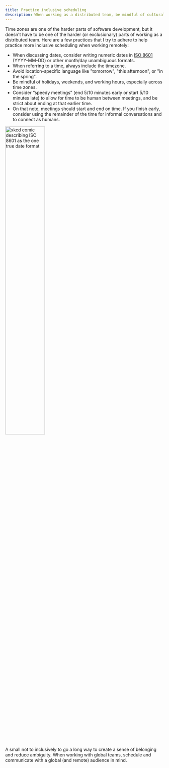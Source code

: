 ```yaml
---
title: Practice inclusive scheduling
description: When working as a distributed team, be mindful of cultural differences, time zones, encouraging breaks between meetings, and connecting as humans.
---
```


Time zones are one of the harder parts of software development, but it doesn't have to be one of the harder (or exclusionary) parts of working as a distributed team. Here are a few practices that I try to adhere to help practice more inclusive scheduling when working remotely:

* When discussing dates, consider writing numeric dates in [ISO 8601](https://en.wikipedia.org/wiki/ISO_8601) (YYYY-MM-DD) or other month/day unambiguous formats.
* When referring to a time, always include the timezone.
* Avoid location-specific language like "tomorrow", "this afternoon", or "in the spring".
* Be mindful of holidays, weekends, and working hours, especially across time zones. 
* Consider “speedy meetings” (end 5/10 minutes early or start 5/10 minutes late) to allow for time to be human between meetings, and be strict about ending at that earlier time.
* On that note, meetings should start and end on time. If you finish early, consider using the remainder of the time for informal conversations and to connect as humans. 

<a href="https://xkcd.com/1179/">
<img src="https://imgs.xkcd.com/comics/iso_8601_2x.png" width="50%" title="ISO 8601 was published on 06/05/88 and most recently amended on 12/01/04." alt="xkcd comic describing ISO 8601 as the one true date format" />
</a>

A small not to inclusively to go a long way to create a sense of belonging and reduce ambiguity. When working with global teams, schedule and communicate with a global (and remote) audience in mind.